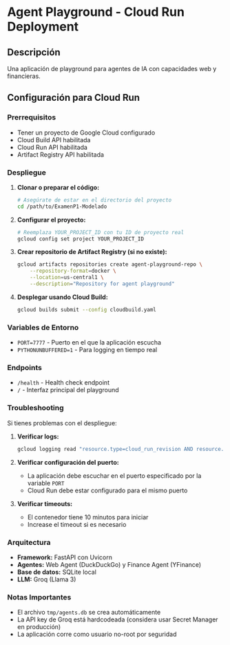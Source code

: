 # Agent Playground - Cloud Run Deployment

## Descripción
Una aplicación de playground para agentes de IA con capacidades web y financieras.

## Configuración para Cloud Run

### Prerrequisitos
- Tener un proyecto de Google Cloud configurado
- Cloud Build API habilitada
- Cloud Run API habilitada
- Artifact Registry API habilitada

### Despliegue

1. **Clonar o preparar el código:**
   ```bash
   # Asegúrate de estar en el directorio del proyecto
   cd /path/to/ExamenP1-Modelado
   ```

2. **Configurar el proyecto:**
   ```bash
   # Reemplaza YOUR_PROJECT_ID con tu ID de proyecto real
   gcloud config set project YOUR_PROJECT_ID
   ```

3. **Crear repositorio de Artifact Registry (si no existe):**
   ```bash
   gcloud artifacts repositories create agent-playground-repo \
       --repository-format=docker \
       --location=us-central1 \
       --description="Repository for agent playground"
   ```

4. **Desplegar usando Cloud Build:**
   ```bash
   gcloud builds submit --config cloudbuild.yaml
   ```

### Variables de Entorno
- `PORT=7777` - Puerto en el que la aplicación escucha
- `PYTHONUNBUFFERED=1` - Para logging en tiempo real

### Endpoints
- `/health` - Health check endpoint
- `/` - Interfaz principal del playground

### Troubleshooting

Si tienes problemas con el despliegue:

1. **Verificar logs:**
   ```bash
   gcloud logging read "resource.type=cloud_run_revision AND resource.labels.service_name=examenp1-modelado" --limit 50
   ```

2. **Verificar configuración del puerto:**
   - La aplicación debe escuchar en el puerto especificado por la variable `PORT`
   - Cloud Run debe estar configurado para el mismo puerto

3. **Verificar timeouts:**
   - El contenedor tiene 10 minutos para iniciar
   - Increase el timeout si es necesario

### Arquitectura
- **Framework:** FastAPI con Uvicorn
- **Agentes:** Web Agent (DuckDuckGo) y Finance Agent (YFinance)
- **Base de datos:** SQLite local
- **LLM:** Groq (Llama 3)

### Notas Importantes
- El archivo `tmp/agents.db` se crea automáticamente
- La API key de Groq está hardcodeada (considera usar Secret Manager en producción)
- La aplicación corre como usuario no-root por seguridad
